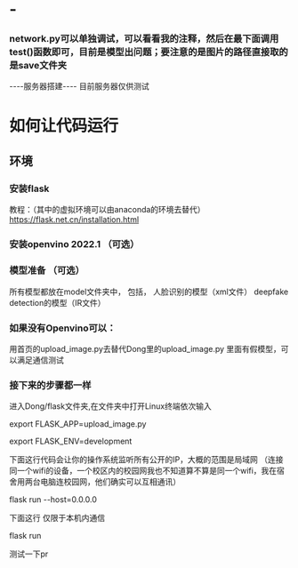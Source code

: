 # -

### network.py可以单独调试，可以看看我的注释，然后在最下面调用test()函数即可，目前是模型出问题；要注意的是图片的路径直接取的是save文件夹

----服务器搭建----
目前服务器仅供测试

# 如何让代码运行
## 环境
### 安装flask
教程：（其中的虚拟环境可以由anaconda的环境去替代）
https://flask.net.cn/installation.html
### 安装openvino 2022.1 （可选）
### 模型准备 （可选）
所有模型都放在model文件夹中，
包括，
人脸识别的模型（xml文件）
deepfake detection的模型（IR文件）

### 如果没有Openvino可以：
用首页的upload_image.py去替代Dong里的upload_image.py
里面有假模型，可以满足通信测试
### 接下来的步骤都一样

进入Dong/flask文件夹,在文件夹中打开Linux终端依次输入

export FLASK_APP=upload_image.py

export FLASK_ENV=development

下面这行代码会让你的操作系统监听所有公开的IP，大概的范围是局域网
（连接同一个wifi的设备，一个校区内的校园网我也不知道算不算是同一个wifi，我在宿舍用两台电脑连校园网，他们确实可以互相通讯）

flask run --host=0.0.0.0 

下面这行 仅限于本机内通信

flask run 


测试一下pr
